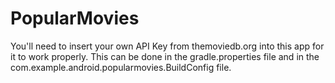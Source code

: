 # PopularMovies
You'll need to insert your own API Key from themoviedb.org into this app for it to work properly. This can be done in the gradle.properties file and in the com.example.android.popularmovies.BuildConfig file.
